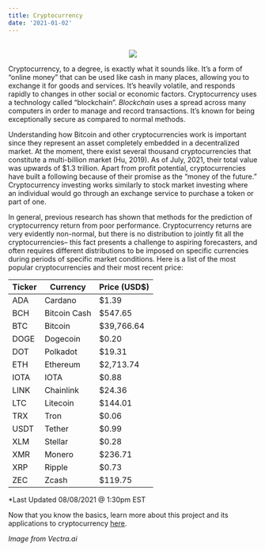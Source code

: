 ```yaml
---
title: Cryptocurrency
date: '2021-01-02'
---
```

<center>
</br>
<img src="https://assets-global.website-files.com/5bc662b786ecfc12c8d29e0b/5d07c76a696bfc4b3cb88294_cryptocurrency.jpg">
</center>

Cryptocurrency, to a degree, is exactly what it sounds like. It’s a form of “online money” that can be used like cash in many places, allowing you to exchange it for goods and services. It’s heavily volatile, and responds rapidly to changes in other social or economic factors. Cryptocurrency uses a technology called “blockchain”. *Blockchain* uses a spread across many computers in order to manage and record transactions. It’s known for being exceptionally secure as compared to normal methods.

Understanding how Bitcoin and other cryptocurrencies work is important since they represent an asset completely embedded in a decentralized market. At the moment, there exist several thousand cryptocurrencies that constitute a multi-billion market (Hu, 2019). As of July, 2021, their total value was upwards of $1.3 trillion. Apart from profit potential, cryptocurrencies have built a following because of their promise as the “money of the future.” Cryptocurrency investing works similarly to stock market investing where an individual would go through an exchange service to purchase a token or part of one.

In general, previous research has shown that methods for the prediction of cryptocurrency return from poor performance. Cryptocurrency returns are very evidently non-normal, but there is no distribution to jointly fit all the cryptocurrencies– this fact presents a challenge to aspiring forecasters, and often requires different distributions to be imposed on specific currencies during periods of specific market conditions.
Here is a list of the most popular cryptocurrencies and their most recent price:

| Ticker | Currency     |Price (USD$) |
|--------|--------------|-------------|
| ADA    | Cardano      |$1.39 |
| BCH    | Bitcoin Cash |$547.65|
| BTC    | Bitcoin      |$39,766.64|
| DOGE   | Dogecoin     |$0.20|
| DOT    | Polkadot     |$19.31|
| ETH    | Ethereum     |$2,713.74|
| IOTA   | IOTA         |$0.88|
| LINK   | Chainlink    |$24.36|
| LTC    | Litecoin     |$144.01|
| TRX    | Tron         |$0.06|
| USDT   | Tether       |$0.99|
| XLM    | Stellar      |$0.28|
| XMR    | Monero       |$236.71|
| XRP    | Ripple       |$0.73|
| ZEC    | Zcash        |$119.75|
*Last Updated 08/08/2021 @ 1:30pm EST

Now that you know the basics, learn more about this project and its applications to cryptocurrency [here](https://wucrypto-project.netlify.app/).

*Image from Vectra.ai*
